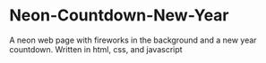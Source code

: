 # Neon-Countdown-New-Year
A neon web page with fireworks in the background and a new year countdown. Written in html, css, and javascript
